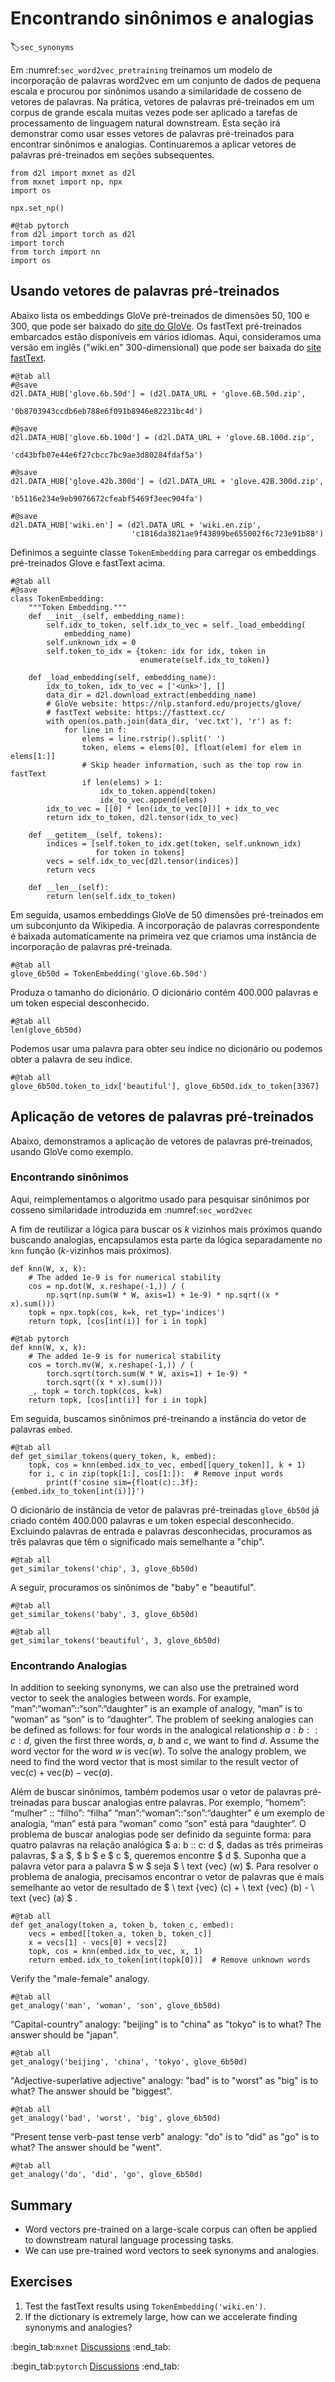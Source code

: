 # Encontrando sinônimos e analogias
:label:`sec_synonyms`

Em :numref:`sec_word2vec_pretraining` treinamos um modelo de incorporação de palavras word2vec
em um conjunto de dados de pequena escala e procurou por sinônimos usando a similaridade de cosseno
de vetores de palavras. Na prática, vetores de palavras pré-treinados em um corpus de grande escala
muitas vezes pode ser aplicado a tarefas de processamento de linguagem natural downstream. Esta
seção irá demonstrar como usar esses vetores de palavras pré-treinados para encontrar
sinônimos e analogias. Continuaremos a aplicar vetores de palavras pré-treinados em
seções subsequentes.

```{.python .input}
from d2l import mxnet as d2l
from mxnet import np, npx
import os

npx.set_np()
```

```{.python .input}
#@tab pytorch
from d2l import torch as d2l
import torch
from torch import nn
import os
```

## Usando vetores de palavras pré-treinados

Abaixo lista os embeddings GloVe pré-treinados de dimensões 50, 100 e 300,
que pode ser baixado do [site do GloVe](https://nlp.stanford.edu/projects/glove/).
Os fastText pré-treinados embarcados estão disponíveis em vários idiomas.
Aqui, consideramos uma versão em inglês ("wiki.en" 300-dimensional) que pode ser baixada do
[site fastText](https://fasttext.cc/).

```{.python .input}
#@tab all
#@save
d2l.DATA_HUB['glove.6b.50d'] = (d2l.DATA_URL + 'glove.6B.50d.zip',
                                '0b8703943ccdb6eb788e6f091b8946e82231bc4d')

#@save
d2l.DATA_HUB['glove.6b.100d'] = (d2l.DATA_URL + 'glove.6B.100d.zip',
                                 'cd43bfb07e44e6f27cbcc7bc9ae3d80284fdaf5a')

#@save
d2l.DATA_HUB['glove.42b.300d'] = (d2l.DATA_URL + 'glove.42B.300d.zip',
                                  'b5116e234e9eb9076672cfeabf5469f3eec904fa')

#@save
d2l.DATA_HUB['wiki.en'] = (d2l.DATA_URL + 'wiki.en.zip',
                           'c1816da3821ae9f43899be655002f6c723e91b88')
```

Definimos a seguinte classe `TokenEmbedding` para carregar os embeddings pré-treinados Glove e fastText acima.

```{.python .input}
#@tab all
#@save
class TokenEmbedding:
    """Token Embedding."""
    def __init__(self, embedding_name):
        self.idx_to_token, self.idx_to_vec = self._load_embedding(
            embedding_name)
        self.unknown_idx = 0
        self.token_to_idx = {token: idx for idx, token in
                             enumerate(self.idx_to_token)}

    def _load_embedding(self, embedding_name):
        idx_to_token, idx_to_vec = ['<unk>'], []
        data_dir = d2l.download_extract(embedding_name)
        # GloVe website: https://nlp.stanford.edu/projects/glove/
        # fastText website: https://fasttext.cc/
        with open(os.path.join(data_dir, 'vec.txt'), 'r') as f:
            for line in f:
                elems = line.rstrip().split(' ')
                token, elems = elems[0], [float(elem) for elem in elems[1:]]
                # Skip header information, such as the top row in fastText
                if len(elems) > 1:
                    idx_to_token.append(token)
                    idx_to_vec.append(elems)
        idx_to_vec = [[0] * len(idx_to_vec[0])] + idx_to_vec
        return idx_to_token, d2l.tensor(idx_to_vec)

    def __getitem__(self, tokens):
        indices = [self.token_to_idx.get(token, self.unknown_idx)
                   for token in tokens]
        vecs = self.idx_to_vec[d2l.tensor(indices)]
        return vecs

    def __len__(self):
        return len(self.idx_to_token)
```

Em seguida, usamos embeddings GloVe de 50 dimensões pré-treinados em um subconjunto da Wikipedia. A incorporação de palavras correspondente é baixada automaticamente na primeira vez que criamos uma instância de incorporação de palavras pré-treinada.

```{.python .input}
#@tab all
glove_6b50d = TokenEmbedding('glove.6b.50d')
```

Produza o tamanho do dicionário. O dicionário contém $400.000$ palavras e um token especial desconhecido.

```{.python .input}
#@tab all
len(glove_6b50d)
```

Podemos usar uma palavra para obter seu índice no dicionário ou podemos obter a palavra de seu índice.

```{.python .input}
#@tab all
glove_6b50d.token_to_idx['beautiful'], glove_6b50d.idx_to_token[3367]
```

## Aplicação de vetores de palavras pré-treinados

Abaixo, demonstramos a aplicação de vetores de palavras pré-treinados, usando GloVe como exemplo.

### Encontrando sinônimos

Aqui, reimplementamos o algoritmo usado para pesquisar sinônimos por cosseno
similaridade introduzida em :numref:`sec_word2vec`

A fim de reutilizar a lógica para buscar os $k$ vizinhos mais próximos quando
buscando analogias, encapsulamos esta parte da lógica separadamente no `knn`
função ($k$-vizinhos mais próximos).

```{.python .input}
def knn(W, x, k):
    # The added 1e-9 is for numerical stability
    cos = np.dot(W, x.reshape(-1,)) / (
        np.sqrt(np.sum(W * W, axis=1) + 1e-9) * np.sqrt((x * x).sum()))
    topk = npx.topk(cos, k=k, ret_typ='indices')
    return topk, [cos[int(i)] for i in topk]
```

```{.python .input}
#@tab pytorch
def knn(W, x, k):
    # The added 1e-9 is for numerical stability
    cos = torch.mv(W, x.reshape(-1,)) / (
        torch.sqrt(torch.sum(W * W, axis=1) + 1e-9) *
        torch.sqrt((x * x).sum()))
    _, topk = torch.topk(cos, k=k)
    return topk, [cos[int(i)] for i in topk]
```

Em seguida, buscamos sinônimos pré-treinando a instância do vetor de palavras `embed`.

```{.python .input}
#@tab all
def get_similar_tokens(query_token, k, embed):
    topk, cos = knn(embed.idx_to_vec, embed[[query_token]], k + 1)
    for i, c in zip(topk[1:], cos[1:]):  # Remove input words
        print(f'cosine sim={float(c):.3f}: {embed.idx_to_token[int(i)]}')
```

O dicionário de instância de vetor de palavras pré-treinadas `glove_6b50d` já criado contém 400.000 palavras e um token especial desconhecido. Excluindo palavras de entrada e palavras desconhecidas, procuramos as três palavras que têm o significado mais semelhante a "chip".

```{.python .input}
#@tab all
get_similar_tokens('chip', 3, glove_6b50d)
```

A seguir, procuramos os sinônimos de "baby" e "beautiful".

```{.python .input}
#@tab all
get_similar_tokens('baby', 3, glove_6b50d)
```

```{.python .input}
#@tab all
get_similar_tokens('beautiful', 3, glove_6b50d)
```

### Encontrando Analogias

In addition to seeking synonyms, we can also use the pretrained word vector to seek the analogies between words. For example, “man”:“woman”::“son”:“daughter” is an example of analogy, “man” is to “woman” as “son” is to “daughter”. The problem of seeking analogies can be defined as follows: for four words in the analogical relationship $a : b :: c : d$, given the first three words, $a$, $b$ and $c$, we want to find $d$. Assume the word vector for the word $w$ is $\text{vec}(w)$. To solve the analogy problem, we need to find the word vector that is most similar to the result vector of $\text{vec}(c)+\text{vec}(b)-\text{vec}(a)$.

Além de buscar sinônimos, também podemos usar o vetor de palavras pré-treinadas para buscar analogias entre palavras. Por exemplo, “homem”: “mulher” :: “filho”: “filha”  “man”:“woman”::“son”:“daughter” é um exemplo de analogia, “man” está para “woman” como “son” está para “daughter”. O problema de buscar analogias pode ser definido da seguinte forma: para quatro palavras na relação analógica $ a: b :: c: d $, dadas as três primeiras palavras, $ a $, $ b $ e $ c $, queremos encontre $ d $. Suponha que a palavra vetor para a palavra $ w $ seja $ \ text {vec} (w) $. Para resolver o problema de analogia, precisamos encontrar o vetor de palavras que é mais semelhante ao vetor de resultado de $ \ text {vec} (c) + \ text {vec} (b) - \ text {vec} (a) $ .

```{.python .input}
#@tab all
def get_analogy(token_a, token_b, token_c, embed):
    vecs = embed[[token_a, token_b, token_c]]
    x = vecs[1] - vecs[0] + vecs[2]
    topk, cos = knn(embed.idx_to_vec, x, 1)
    return embed.idx_to_token[int(topk[0])]  # Remove unknown words
```

Verify the "male-female" analogy.

```{.python .input}
#@tab all
get_analogy('man', 'woman', 'son', glove_6b50d)
```

“Capital-country” analogy: "beijing" is to "china" as "tokyo" is to what? The answer should be "japan".

```{.python .input}
#@tab all
get_analogy('beijing', 'china', 'tokyo', glove_6b50d)
```

"Adjective-superlative adjective" analogy: "bad" is to "worst" as "big" is to what? The answer should be "biggest".

```{.python .input}
#@tab all
get_analogy('bad', 'worst', 'big', glove_6b50d)
```

"Present tense verb-past tense verb" analogy: "do" is to "did" as "go" is to what? The answer should be "went".

```{.python .input}
#@tab all
get_analogy('do', 'did', 'go', glove_6b50d)
```

## Summary

* Word vectors pre-trained on a large-scale corpus can often be applied to downstream natural language processing tasks.
* We can use pre-trained word vectors to seek synonyms and analogies.


## Exercises

1. Test the fastText results using `TokenEmbedding('wiki.en')`.
1. If the dictionary is extremely large, how can we accelerate finding synonyms and analogies?

:begin_tab:`mxnet`
[Discussions](https://discuss.d2l.ai/t/387)
:end_tab:

:begin_tab:`pytorch`
[Discussions](https://discuss.d2l.ai/t/1336)
:end_tab:
<!--stackedit_data:
eyJoaXN0b3J5IjpbNjc4NzIzMDgxLDUxOTU0MDgxMV19
-->